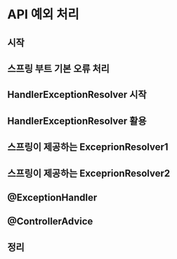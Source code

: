 # API 예외 처리

## 시작

## 스프링 부트 기본 오류 처리

## HandlerExceptionResolver 시작

## HandlerExceptionResolver 활용

## 스프링이 제공하는 ExceprionResolver1

## 스프링이 제공하는 ExceprionResolver2

## @ExceptionHandler

## @ControllerAdvice

## 정리
